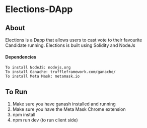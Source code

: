 # Elections-DApp

## About
  Elections is a Dapp that allows users to cast vote to their favourite Candidate running.
  Elections is built using Solidity and NodeJs
  
  #### Dependencies
    To install NodeJS: nodejs.org
    To install Ganache: truffleframework.com/ganache/
    To install Meta Mask: metamask.io

## To Run 
  1. Make sure you have ganash installed and running
  2. Make sure you have the Meta Mask Chrome extension
  3. npm install
  4. npm run dev (to run client side)
  
  
